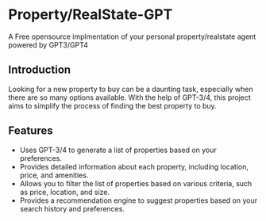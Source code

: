 # Property/RealState-GPT

A Free opensource implmentation of your personal property/realstate agent powered by GPT3/GPT4

## Introduction
Looking for a new property to buy can be a daunting task, especially when there are so many options available. With the help of GPT-3/4, this project aims to simplify the process of finding the best property to buy.

## Features
- Uses GPT-3/4 to generate a list of properties based on your preferences.
- Provides detailed information about each property, including location, price, and amenities.
- Allows you to filter the list of properties based on various criteria, such as price, location, and size.
- Provides a recommendation engine to suggest properties based on your search history and preferences.
